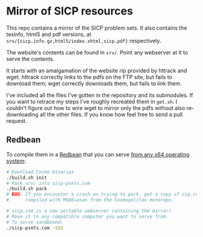 # Mirror of SICP resources

This repo contains a mirror of the SICP problem sets. It also contains the
texinfo, html5 and pdf versions, at
`srv/{sicp.info.gz,html5/index.xhtml,sicp.pdf}` respectively.

The website's contents can be found in `srv/`. Point any webserver at it to
serve the contents.

It starts with an amalgamation of the website rip provided by httrack and wget. httrack
correctly links to the pdfs on the FTP site, but fails to download them; wget
correctly downloads them, but fails to link them.

I've included all the files I've gotten in the repository and its submodules. If
you want to retrace my steps I've roughly recreated them in `get.sh`. I couldn't
figure out how to wire wget to mirror only the pdfs without also re-downloading
all the other files. If you know how feel free to send a pull request.

## Redbean
To compile them in a [Redbean](https://redbean.dev/) that you can serve [from
any x64 operating system](https://justine.lol/ape.html):

``` sh
# Download Cosmo binaries
./build.sh init
# Pack srv/ into sicp-psets.com
./build.sh pack
# BUG: If you encounter a crash on trying to pack, get a copy of zip.com
#      compiled with MODE=asan from the Cosmopolitan monorepo.

# sicp.com is a now portable webserver containing the mirror!
# Move it to any compatible computer you want to serve from.
# To serve sandboxed:
./sicp-psets.com -SSS
```
